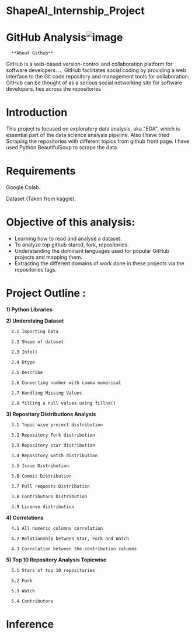 # ShapeAI_Internship_Project
# **GitHub Analysis**![image](https://user-images.githubusercontent.com/84913669/133402479-11e35f33-d29a-4337-a774-0f1873e48f12.png)
      **About Github**

GitHub is a web-based version-control and collaboration platform for software developers. ... GitHub facilitates social coding by providing a web interface to the Git code repository and management tools for collaboration. GitHub can be thought of as a serious social networking site for software developers.
ties across the repositories
# **Introduction**
This project is focused on exploratory data analysis, aka "EDA", which is essential part of the data science analysis pipeline. Also I have tried Scraping the repositories with different topics from github front page. I have used Python BeautifulSoup to scrape the data.

# **Requirements**
Google Colab.

Dataset (Taken from kaggle).

# **Objective of this analysis:**

  - Learning how to read and analyse a dataset.
  - To analyze top github stared, fork, repositories.
  - Understanding the dominant languages used for popular GitHub projects and mapping them.
  - Extracting the different domains of work done in these projects via the repositories tags.

# **Project Outline :**

**1) Python Libraries**

**2) Understaing Dataset**

      2.1 Importing Data
      
      2.2 Shape of dataset
      
      2.3 Info()
      
      2.4 Dtype
      
      2.5 Describe
      
      2.6 Converting number with comma numerical
      
      2.7 Handling Missing Values
      
      2.8 filling a null values using fillna()
 
 **3) Repository Distributions Analysis**
 
      3.1 Topic wise project distribution
      
      3.2 Repository Fork distribution
      
      3.3 Repository star distribution
      
      3.4 Repository watch distribution
      
      3.5 Issue Distribution
      
      3.6 Commit Distribution
      
      3.7 Pull requests Distribution
      
      3.8 Contributors Distribution
      
      3.9 License distribution
   
 **4) Correlations**
 
      4.1 All numeric columns correlation
      
      4.2 Relationship between Star, Fork and Watch
      
      4.3 Correlation between the contribution columns
  
 **5) Top 10 Repository Analysis Topicwise**
 
      5.1 Stars of top 10 repositories
      
      5.2 Fork 
      
      5.3 Watch
      
      5.4 Contributors
 
# **Inference**
